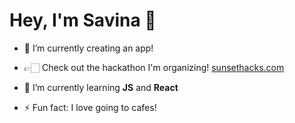 # Hey, I'm Savina 👋

- 🤍 I’m currently creating an app!
- 👉🏻 Check out the hackathon I'm organizing! [sunsethacks.com](https://sunsethacks.com/)

- 🌱 I’m currently learning **JS** and **React**

- ⚡ Fun fact: I love going to cafes!


<!--
**savinajabbo/savinajabbo** is a ✨ _special_ ✨ repository because its `README.md` (this file) appears on your GitHub profile.

Here are some ideas to get you started:

- 🔭 I’m currently working on ...
- 🌱 I’m currently learning ...
- 👯 I’m looking to collaborate on ...
- 🤔 I’m looking for help with ...
- 💬 Ask me about ...
- 📫 How to reach me: ...
- 😄 Pronouns: ...
- ⚡ Fun fact: ...
-->
